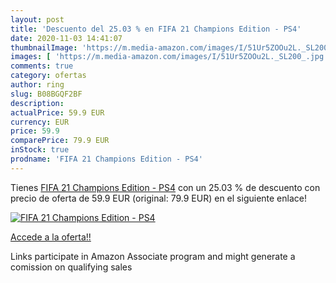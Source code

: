 ```yaml
---
layout: post
title: 'Descuento del 25.03 % en FIFA 21 Champions Edition - PS4'
date: 2020-11-03 14:41:07
thumbnailImage: 'https://m.media-amazon.com/images/I/51Ur5ZOOu2L._SL200_.jpg'
images: [ 'https://m.media-amazon.com/images/I/51Ur5ZOOu2L._SL200_.jpg' ]
comments: true
category: ofertas
author: ring
slug: B08BGQF2BF
description:
actualPrice: 59.9 EUR
currency: EUR
price: 59.9
comparePrice: 79.9 EUR
inStock: true
prodname: 'FIFA 21 Champions Edition - PS4'
---
```


Tienes [FIFA 21 Champions Edition - PS4](https://www.amazon.es/dp/B08BGQF2BF/?tag=tolees-21) con un 25.03 % de descuento con precio de oferta de 59.9 EUR (original: 79.9 EUR) en el siguiente enlace!

[![FIFA 21 Champions Edition - PS4](https://m.media-amazon.com/images/I/51Ur5ZOOu2L._SL200_.jpg)](https://www.amazon.es/dp/B08BGQF2BF/?tag=tolees-21)

[Accede a la oferta!!](https://www.amazon.es/dp/B08BGQF2BF/?tag=tolees-21)

Links participate in Amazon Associate program and might generate a comission on qualifying sales


